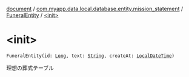 [document](../../index.md) / [com.myapp.data.local.database.entity.mission_statement](../index.md) / [FuneralEntity](index.md) / [&lt;init&gt;](./-init-.md)

# &lt;init&gt;

`FuneralEntity(id: `[`Long`](https://kotlinlang.org/api/latest/jvm/stdlib/kotlin/-long/index.html)`, text: `[`String`](https://kotlinlang.org/api/latest/jvm/stdlib/kotlin/-string/index.html)`, createAt: `[`LocalDateTime`](https://developer.android.com/reference/java/time/LocalDateTime.html)`)`

理想の葬式テーブル

